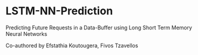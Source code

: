 # LSTM-NN-Prediction
Predicting Future Requests in a Data-Buffer using Long Short Term Memory Neural Networks

Co-authored by Efstathia Koutougera, Fivos Tzavellos

